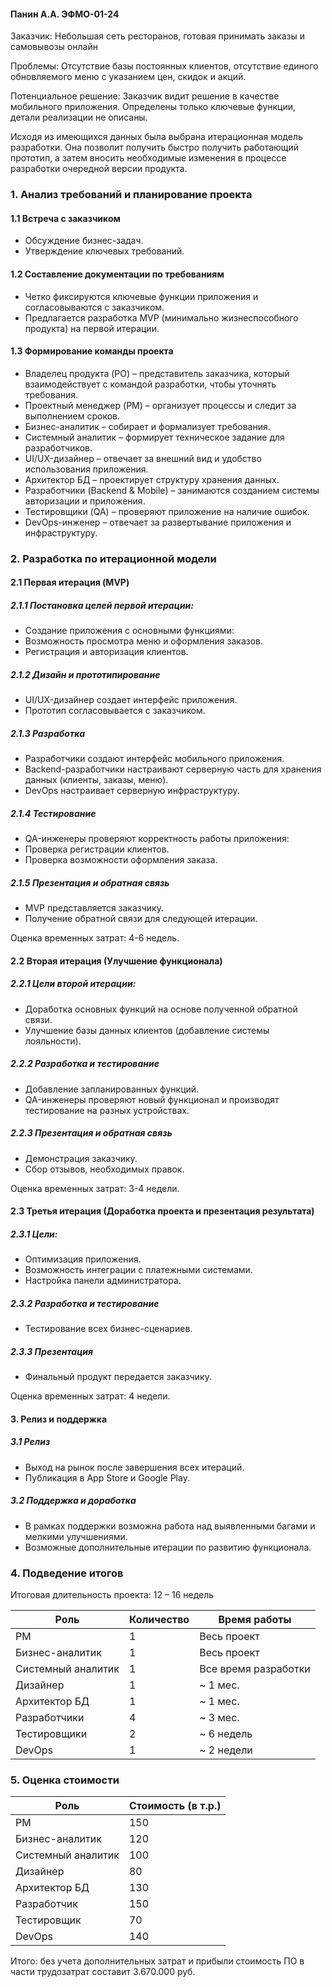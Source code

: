#### Панин А.А. ЭФМО-01-24

Заказчик: Небольшая сеть ресторанов, готовая принимать заказы и самовывозы онлайн

Проблемы: Отсутствие базы постоянных клиентов, отсутствие единого обновляемого меню с указанием цен, скидок и акций.

Потенциальное решение: Заказчик видит решение в качестве мобильного приложения. Определены только ключевые функции, детали реализации не описаны.

Исходя из имеющихся данных была выбрана итерационная модель разработки. Она позволит получить быстро получить работающий прототип, а затем вносить необходимые изменения в процессе разработки очередной версии продукта.

### 1. Анализ требований и планирование проекта
#### 1.1 Встреча с заказчиком

- Обсуждение бизнес-задач.
- Утверждение ключевых требований.
#### 1.2 Составление документации по требованиям

- Четко фиксируются ключевые функции приложения и согласовываются с заказчиком.
- Предлагается разработка MVP (минимально жизнеспособного продукта) на первой итерации.
#### 1.3 Формирование команды проекта

- Владелец продукта (PO) – представитель заказчика, который взаимодействует с командой разработки, чтобы уточнять требования.
- Проектный менеджер (PM) – организует процессы и следит за выполнением сроков.
- Бизнес-аналитик – собирает и формализует требования.
- Системный аналитик – формирует техническое задание для разработчиков.
- UI/UX-дизайнер – отвечает за внешний вид и удобство использования приложения.
- Архитектор БД – проектирует структуру хранения данных.
- Разработчики (Backend & Mobile) – занимаются созданием системы авторизации и приложения.
- Тестировщики (QA) – проверяют приложение на наличие ошибок.
- DevOps-инженер – отвечает за развертывание приложения и инфраструктуру.
### 2. Разработка по итерационной модели

#### 2.1 Первая итерация (MVP)
##### 2.1.1 Постановка целей первой итерации:

- Создание приложения с основными функциями:
- Возможность просмотра меню и оформления заказов.
- Регистрация и авторизация клиентов.
##### 2.1.2 Дизайн и прототипирование

- UI/UX-дизайнер создает интерфейс приложения.
- Прототип согласовывается с заказчиком.
##### 2.1.3 Разработка

- Разработчики создают интерфейс мобильного приложения.
- Backend-разработчики настраивают серверную часть для хранения данных (клиенты, заказы, меню).
- DevOps настраивает серверную инфраструктуру.
##### 2.1.4 Тестирование

- QA-инженеры проверяют корректность работы приложения:
- Проверка регистрации клиентов.
- Проверка возможности оформления заказа.
##### 2.1.5 Презентация и обратная связь

- MVP представляется заказчику.
- Получение обратной связи для следующей итерации.

Оценка временных затрат: 4-6 недель.
#### 2.2 Вторая итерация (Улучшение функционала)
##### 2.2.1 Цели второй итерации:

- Доработка основных функций на основе полученной обратной связи.
- Улучшение базы данных клиентов (добавление системы лояльности).
##### 2.2.2 Разработка и тестирование

- Добавление запланированных функций.
- QA-инженеры проверяют новый функционал и производят тестирование на разных устройствах.
##### 2.2.3 Презентация и обратная связь

- Демонстрация заказчику.
- Сбор отзывов, необходимых правок.

Оценка временных затрат: 3-4 недели.
#### 2.3 Третья итерация (Доработка проекта и презентация результата)

##### 2.3.1 Цели:

- Оптимизация приложения.
- Возможность интеграции с платежными системами.
- Настройка панели администратора.
##### 2.3.2 Разработка и тестирование

- Тестирование всех бизнес-сценариев.
##### 2.3.3 Презентация

- Финальный продукт передается заказчику.

Оценка временных затрат: 4 недели.
#### 3. Релиз и поддержка

##### 3.1 Релиз

- Выход на рынок после завершения всех итераций.
- Публикация в App Store и Google Play.
##### 3.2 Поддержка и доработка

- В рамках поддержки возможна работа над выявленными багами и мелкими улучшениями.
- Возможные дополнительные итерации по развитию функционала.
### 4. Подведение итогов

Итоговая длительность проекта: 12 – 16 недель

| Роль               | Количество | Время работы         |
| ------------------ | ---------- | -------------------- |
| PM                 | 1          | Весь проект          |
| Бизнес-аналитик    | 1          | Весь проект          |
| Системный аналитик | 1          | Все время разработки |
| Дизайнер           | 1          | ~ 1 мес.             |
| Архитектор БД      | 1          | ~ 1 мес.             |
| Разработчики       | 4          | ~ 3 мес.             |
| Тестировщики       | 2          | ~ 6 недель           |
| DevOps             | 1          | ~ 2 недели           |
### 5. Оценка стоимости

| Роль               | Стоимость (в т.р.) |
| ------------------ | ------------------ |
| PM                 | 150                |
| Бизнес-аналитик    | 120                |
| Системный аналитик | 100                |
| Дизайнер           | 80                 |
| Архитектор БД      | 130                |
| Разработчик        | 150                |
| Тестировщик        | 70                 |
| DevOps             | 140                |

Итого: без учета дополнительных затрат и прибыли стоимость ПО в части трудозатрат составит 3.670.000 руб.

